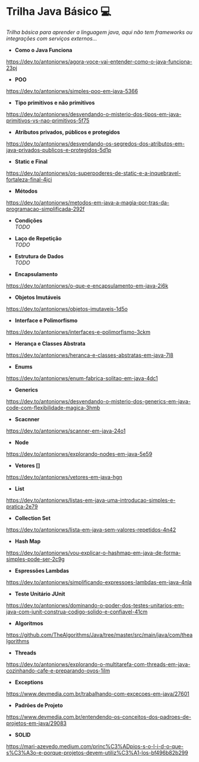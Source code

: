 # Trilha Java Básico 💻

_Trilha básica para aprender a linguagem java, aqui não tem frameworks ou integrações com serviços externos..._

 - **Como o Java Funciona**

https://dev.to/antoniorws/agora-voce-vai-entender-como-o-java-funciona-23pj

- **POO**

https://dev.to/antoniorws/simples-poo-em-java-5366

- **Tipo primitivos e não primitivos**

https://dev.to/antoniorws/desvendando-o-misterio-dos-tipos-em-java-primitivos-vs-nao-primitivos-5f75

- **Atributos privados, públicos e protegidos**

https://dev.to/antoniorws/desvendando-os-segredos-dos-atributos-em-java-privados-publicos-e-protegidos-5d1p

- **Static e Final**

https://dev.to/antoniorws/os-superpoderes-de-static-e-a-inquebravel-fortaleza-final-4jci

- **Métodos**

https://dev.to/antoniorws/metodos-em-java-a-magia-por-tras-da-programacao-simplificada-292f

- **Condições**<br/>
_TODO_

- **Laço de Repetição**<br/>
_TODO_

- **Estrutura de Dados**<br/>
_TODO_

- **Encapsulamento**

https://dev.to/antoniorws/o-que-e-encapsulamento-em-java-2i6k

- **Objetos Imutáveis**

https://dev.to/antoniorws/objetos-imutaveis-1d5o

- **Interface e Polimorfismo**

https://dev.to/antoniorws/interfaces-e-polimorfismo-3ckm

- **Herança e Classes Abstrata**

https://dev.to/antoniorws/heranca-e-classes-abstratas-em-java-7l8

- **Enums**

https://dev.to/antoniorws/enum-fabrica-solitao-em-java-4dc1

- **Generics**

https://dev.to/antoniorws/desvendando-o-misterio-dos-generics-em-java-code-com-flexibilidade-magica-3hmb

- **Scacnner**

https://dev.to/antoniorws/scanner-em-java-24o1

- **Node**

https://dev.to/antoniorws/explorando-nodes-em-java-5e59

- **Vetores []**

https://dev.to/antoniorws/vetores-em-java-hgn

- **List**

https://dev.to/antoniorws/listas-em-java-uma-introducao-simples-e-pratica-2e79

- **Collection Set**

https://dev.to/antoniorws/lista-em-java-sem-valores-repetidos-4n42

- **Hash Map**

https://dev.to/antoniorws/vou-explicar-o-hashmap-em-java-de-forma-simples-pode-ser-2c9g

- **Espressões Lambdas**

https://dev.to/antoniorws/simplificando-expressoes-lambdas-em-java-4nla

- **Teste Unitário JUnit**

https://dev.to/antoniorws/dominando-o-poder-dos-testes-unitarios-em-java-com-junit-construa-codigo-solido-e-confiavel-41cm

- **Algoritmos**

https://github.com/TheAlgorithms/Java/tree/master/src/main/java/com/thealgorithms

- **Threads**

https://dev.to/antoniorws/explorando-o-multitarefa-com-threads-em-java-cozinhando-cafe-e-preparando-ovos-1ilm

- **Exceptions**

https://www.devmedia.com.br/trabalhando-com-excecoes-em-java/27601

- **Padrões de Projeto**

https://www.devmedia.com.br/entendendo-os-conceitos-dos-padroes-de-projetos-em-java/29083

- **SOLID**

https://mari-azevedo.medium.com/princ%C3%ADpios-s-o-l-i-d-o-que-s%C3%A3o-e-porque-projetos-devem-utiliz%C3%A1-los-bf496b82b299
